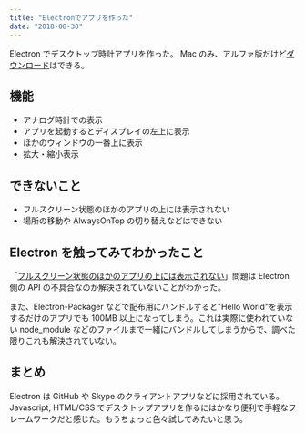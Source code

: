 ```yaml
---
title: "Electronでアプリを作った"
date: "2018-08-30"
---
```


Electron でデスクトップ時計アプリを作った。
Mac のみ、アルファ版だけど[ダウンロード](https://github.com/kimizuy/minimal-desktop-clock/releases/tag/v0.0.1-alpha)はできる。

## 機能

- アナログ時計での表示
- アプリを起動するとディスプレイの左上に表示
- ほかのウィンドウの一番上に表示
- 拡大・縮小表示

## できないこと

- フルスクリーン状態のほかのアプリの上には表示されない
- 場所の移動や AlwaysOnTop の切り替えなどはできない

## Electron を触ってみてわかったこと

「[フルスクリーン状態のほかのアプリの上には表示されない](https://github.com/electron/electron/issues/10078)」問題は Electron 側の API の不具合なのか解決されていないことがわかった。

また、Electron-Packager などで配布用にバンドルすると"Hello World"を表示するだけのアプリでも 100MB 以上になってしまう。これは実際に使われていない node_module などのファイルまで一緒にバンドルしてしまうからで、調べた限りこれも解決されていない。

## まとめ

Electron は GitHub や Skype のクライアントアプリなどに採用されている。Javascript, HTML/CSS でデスクトップアプリを作るにはかなり便利で手軽なフレームワークだと感じた。もうちょっと色々試してみたいと思う。
